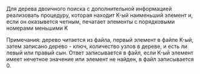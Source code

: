 Для дерева двоичного поиска с дополнительной информацией реализовать процедуру, которая
находит K-ый наименьший элемент и, если он оказывется четным, печатает элементы с порядковыми номерами меньшими K

Примечания: дерево читается из файла, первый элемент в файле K-ый, затем записано дерево - ключ, количество узлов 
в дереве, и есть ли левый или правый сын. Ответ записывается в файл, если K-ый элемент имеет нечетное значение или
элемент не найден, в файл записывается 0.